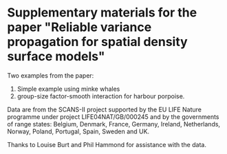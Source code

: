 #  Supplementary materials for the paper "Reliable variance propagation for spatial density surface models"

Two examples from the paper:

1. Simple example using minke whales
2. group-size factor-smooth interaction for harbour porpoise.

Data are from the SCANS-II project supported by the EU LIFE Nature programme  under project LIFE04NAT/GB/000245 and by the governments of range states:  Belgium, Denmark, France, Germany, Ireland, Netherlands, Norway, Poland, Portugal, Spain, Sweden and UK.

Thanks to Louise Burt and Phil Hammond for assistance with the data.

